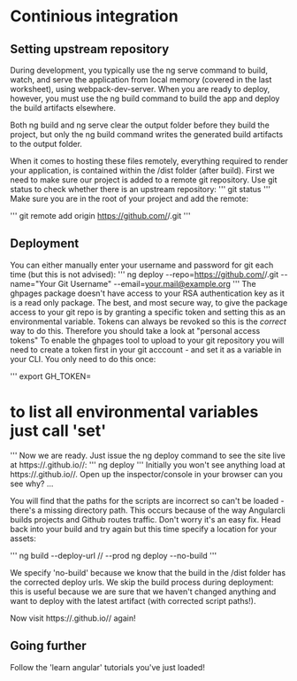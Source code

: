 # Continious integration


## Setting upstream repository

During development, you typically use the ng serve command to build, watch, and serve the application from local memory (covered in the last worksheet), using webpack-dev-server. When you are ready to deploy, however, you must use the ng build command to build the app and deploy the build artifacts elsewhere.

Both ng build and ng serve clear the output folder before they build the project, but only the ng build command writes the generated build artifacts to the output folder.

When it comes to hosting these files remotely, everything required to render your application, is contained within the /dist folder (after build). First we need to make sure our project is added to a remote git repository. Use git status to check whether there is an upstream repository:
'''
git status
'''
 Make sure you are in the root of your project and add the remote: 

'''
git remote add origin https://github.com/<username>/<repositoryname>.git
'''
 
## Deployment

You can either manually enter your username and password for git each time (but this is not advised):
'''
ng deploy --repo=https://github.com/<username>/<repositoryname>.git --name="Your Git Username" --email=your.mail@example.org
'''
The ghpages package doesn't have access to your RSA authentication key as it is a read only package. The best, and most secure way, to give the package access to your git repo is by granting a specific token and setting this as an environmental variable. Tokens can always be revoked so this is the *correct* way to do this. Therefore you should take a look at "personal access tokens" To enable the ghpages tool to upload to your git repository you will need to create a token first in your git acccount - and set it as a variable in your CLI. You only need to do this once:

'''
export GH_TOKEN=<TOKEN>
# to list all environmental variables just call 'set'
'''
Now we are ready. Just issue the ng deploy command to see the site live at https://<username>.github.io/<repo>/:
'''
ng deploy
'''
Initially you won't see anything load at https://<username>.github.io/<repo>/. Open up the inspector/console in your browser can you see why? ...

You will find that the paths for the scripts are incorrect so can't be loaded - there's a missing directory path. This occurs because of the way Angularcli builds projects and Github routes traffic. Don't worry it's an easy fix. Head back into your build and try again but this time specify a location for your assets:

'''
ng build --deploy-url /<repo>/ --prod
ng deploy --no-build
'''

We specify 'no-build' because we know that the build in the /dist folder has the corrected deploy urls. We skip the build process during deployment: this is useful because we are sure that we haven't changed anything and want to deploy with the latest artifact (with corrected script paths!).

Now visit https://<username>.github.io/<repo>/ again!

## Going further

Follow the 'learn angular' tutorials you've just loaded!
